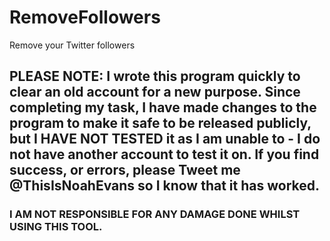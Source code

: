 # RemoveFollowers
Remove your Twitter followers

## PLEASE NOTE: I wrote this program quickly to clear an old account for a new purpose. Since completing my task, I have made changes to the program to make it safe to be released publicly, but I HAVE NOT TESTED it as I am unable to - I do not have another account to test it on. If you find success, or errors, please Tweet me @ThisIsNoahEvans so I know that it has worked.

### I AM NOT RESPONSIBLE FOR ANY DAMAGE DONE WHILST USING THIS TOOL.
